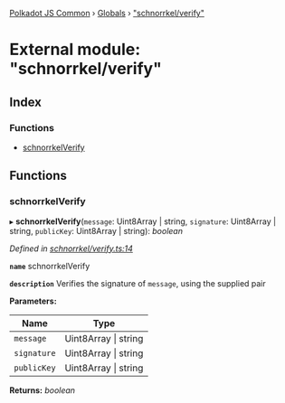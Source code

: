 [Polkadot JS Common](../README.md) › [Globals](../globals.md) › ["schnorrkel/verify"](_schnorrkel_verify_.md)

# External module: "schnorrkel/verify"

## Index

### Functions

* [schnorrkelVerify](_schnorrkel_verify_.md#schnorrkelverify)

## Functions

###  schnorrkelVerify

▸ **schnorrkelVerify**(`message`: Uint8Array | string, `signature`: Uint8Array | string, `publicKey`: Uint8Array | string): *boolean*

*Defined in [schnorrkel/verify.ts:14](https://github.com/polkadot-js/common/blob/d108970d/packages/util-crypto/src/schnorrkel/verify.ts#L14)*

**`name`** schnorrkelVerify

**`description`** Verifies the signature of `message`, using the supplied pair

**Parameters:**

Name | Type |
------ | ------ |
`message` | Uint8Array &#124; string |
`signature` | Uint8Array &#124; string |
`publicKey` | Uint8Array &#124; string |

**Returns:** *boolean*
